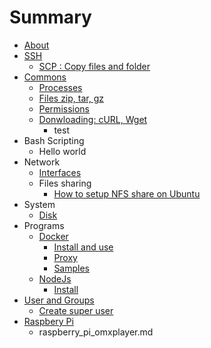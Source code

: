 # Summary

* [About](README.md)
* [SSH](ssh.md)
   * [SCP : Copy files and folder](scp__copy_files_and_folder.md)
* [Commons](commons.md)
   * [Processes](processes.md)
   * [Files zip, tar, gz](files_zip_tar_gz.md)
   * [Permissions](permissions.md)
   * [Donwloading: cURL, Wget](donwloading_curl_wget.md)
       * test
* Bash Scripting
   * Hello world
* Network
   * [Interfaces](network_interfaces.md)
   * Files sharing
       * [How to setup NFS share on Ubuntu](nfs_share_setup_ubuntu.md)
* System
   * [Disk](disk.md)
* Programs
   * [Docker](docker.md)
       * [Install and use](docker_install.md)
       * [Proxy](docker_proxy.md)
       * [Samples](prgms_docker_samples.md)
   * [NodeJs](node_js_npm.md)
       * [Install](nodejs_install.md)
* [User and Groups](user_and_groups.md)
   * [Create super user](create_super_user.md)
* [Raspbery Pi](raspbery_pi.md)
   * raspberry_pi_omxplayer.md

